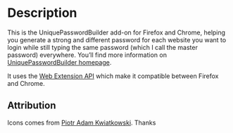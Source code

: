 Description
===========

This is the UniquePasswordBuilder add-on for Firefox and Chrome, helping you generate a strong and different password for each website you want to login while still typing the same password (which I call the master password) everywhere.
You’ll find more information on [UniquePasswordBuilder homepage](https://paulgreg.me/UniquePasswordBuilder/).

It uses the [Web Extension API](https://developer.mozilla.org/en-US/Add-ons/WebExtensions) which make it compatible between Firefox and Chrome.

Attribution
--------------

Icons comes from [Piotr Adam Kwiatkowski](http://ikons.piotrkwiatkowski.co.uk/). Thanks
